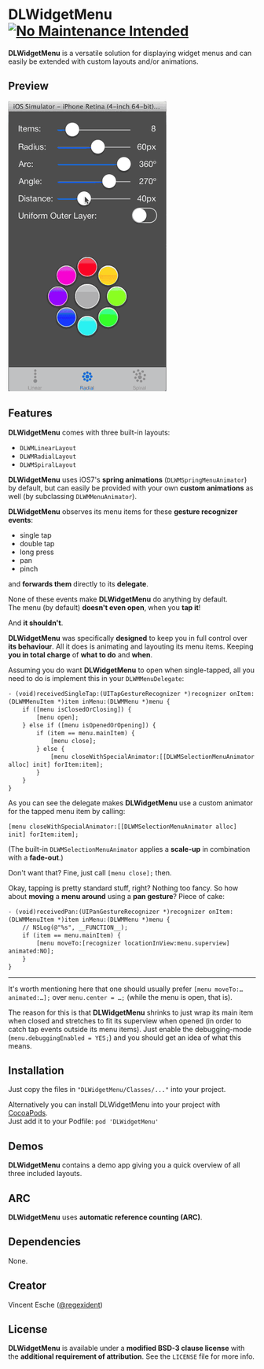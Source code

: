 # DLWidgetMenu [![No Maintenance Intended](http://unmaintained.tech/badge.svg)](http://unmaintained.tech/)

**DLWidgetMenu** is a versatile solution for displaying widget menus and can easily be extended with custom layouts and/or animations.

## Preview
![screenshot](screencast.gif)

## Features

**DLWidgetMenu** comes with three built-in layouts:

* `DLWMLinearLayout`
* `DLWMRadialLayout`
* `DLWMSpiralLayout`

**DLWidgetMenu** uses iOS7's **spring animations** (`DLWMSpringMenuAnimator`) by default, but can easily be provided with your own **custom animations** as well (by subclassing `DLWMMenuAnimator`).

**DLWidgetMenu** observes its menu items for these **gesture recognizer events**:

* single tap
* double tap
* long press
* pan
* pinch

and **forwards them** directly to its **delegate**.

None of these events make **DLWidgetMenu** do anything by default.  
The menu (by default) **doesn't even open**, when you **tap it**!

And **it shouldn't**.

**DLWidgetMenu** was specifically **designed** to keep you in full control over **its behaviour**. All it does is animating and layouting its menu items. Keeping **you in total charge** of **what to do** and **when**.

Assuming you do want **DLWidgetMenu** to open when single-tapped, all you need to do is implement this in your `DLWMMenuDelegate`:

```objc
- (void)receivedSingleTap:(UITapGestureRecognizer *)recognizer onItem:(DLWMMenuItem *)item inMenu:(DLWMMenu *)menu {
	if ([menu isClosedOrClosing]) {
		[menu open];
	} else if ([menu isOpenedOrOpening]) {
		if (item == menu.mainItem) {
			[menu close];
		} else {
			[menu closeWithSpecialAnimator:[[DLWMSelectionMenuAnimator alloc] init] forItem:item];
		}
	}
}
```

As you can see the delegate makes **DLWidgetMenu** use a custom animator for the tapped menu item by calling:

```objc
[menu closeWithSpecialAnimator:[[DLWMSelectionMenuAnimator alloc] init] forItem:item];
```

(The built-in `DLWMSelectionMenuAnimator` applies a **scale-up** in combination with a **fade-out**.)

Don't want that? Fine, just call `[menu close];` then.

Okay, tapping is pretty standard stuff, right? Nothing too fancy.
So how about **moving** a **menu around** using a **pan gesture**? Piece of cake:

```objc
- (void)receivedPan:(UIPanGestureRecognizer *)recognizer onItem:(DLWMMenuItem *)item inMenu:(DLWMMenu *)menu {
	// NSLog(@"%s", __FUNCTION__);
	if (item == menu.mainItem) {
		[menu moveTo:[recognizer locationInView:menu.superview] animated:NO];
	}
}
```
****
It's worth mentioning here that one should usually prefer `[menu moveTo:… animated:…];`  over `menu.center = …;` (while the menu is open, that is).

The reason for this is that **DLWidgetMenu** shrinks to just wrap its main item when closed and stretches to fit its superview when opened (in order to catch tap events outside its menu items). Just enable the debugging-mode (`menu.debuggingEnabled = YES;`) and you should get an idea of what this means.

## Installation

Just copy the files in `"DLWidgetMenu/Classes/..."` into your project.

Alternatively you can install DLWidgetMenu into your project with [CocoaPods](http://cocoapods.org/).  
Just add it to your Podfile: `pod 'DLWidgetMenu'`

## Demos

**DLWidgetMenu** contains a demo app giving you a quick overview of all three included layouts.

## ARC

**DLWidgetMenu** uses **automatic reference counting (ARC)**.

## Dependencies

None.

## Creator

Vincent Esche ([@regexident](http://twitter.com/regexident))

## License

**DLWidgetMenu** is available under a **modified BSD-3 clause license** with the **additional requirement of attribution**. See the `LICENSE` file for more info.
